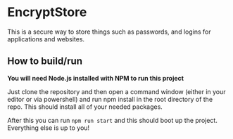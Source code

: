 # EncryptStore
This is a secure way to store things such as passwords, and logins for applications and websites.

## How to build/run
__You will need Node.js installed with NPM to run this project__

Just clone the repository and then open a command window (either in your editor or via powershell) and run npm install in the root directory of the repo. This should install all of your needed packages.

After this you can run ```npm run start``` and this should boot up the project. Everything else is up to you!
